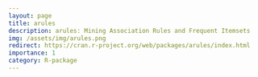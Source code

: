 ```yaml
---
layout: page
title: arules
description: arules: Mining Association Rules and Frequent Itemsets
img: /assets/img/arules.png
redirect: https://cran.r-project.org/web/packages/arules/index.html
importance: 1
category: R-package
---
```

